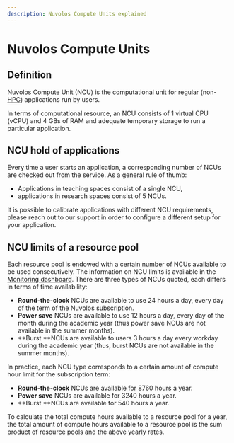 ```yaml
---
description: Nuvolos Compute Units explained
---
```


# Nuvolos Compute Units

## Definition

Nuvolos Compute Unit (NCU) is the computational unit for regular (non-[HPC](../../research/hpc-interactive.md)) applications run by users.

In terms of computational resource, an NCU consists of 1 virtual CPU (vCPU) and 4 GBs of RAM and adequate temporary storage to run a particular application.

## NCU hold of applications

Every time a user starts an application, a corresponding number of NCUs are checked out from the service. As a general rule of thumb:

* Applications in teaching spaces consist of a single NCU,
* applications in research spaces consist of 5 NCUs.

It is possible to calibrate applications with different NCU requirements, please reach out to our support in order to configure a different setup for your application.

## NCU limits of a resource pool

Each resource pool is endowed with a certain number of NCUs available to be used consecutively. The information on NCU limits is available in the [Monitoring dashboard](monitoring-resource-usage.md). There are three types of NCUs quoted, each differs in terms of time availability:

* **Round-the-clock** NCUs are available to use 24 hours a day, every day of the term of the Nuvolos subscription.
* **Power save** NCUs are available to use 12 hours a day, every day of the month during the academic year (thus power save NCUs are not available in the summer months).
* **Burst **NCUs are available to users 3 hours a day every workday during the academic year (thus, burst NCUs are not available in the summer months).

In practice, each NCU type corresponds to a certain amount of compute hour limit for the subscription term:

* **Round-the-clock** NCUs are available for 8760 hours a year.
* **Power save** NCUs are available for 3240 hours a year.
* **Burst **NCUs are available for 540 hours a year.

To calculate the total compute hours available to a resource pool for a year, the total amount of compute hours available to a resource pool is the sum product of resource pools and the above yearly rates.
